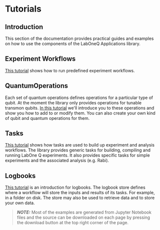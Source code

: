 # Tutorials

## Introduction

This section of the documentation provides practical guides and examples on how to use the components of the LabOneQ Applications library.

## Experiment Workflows

[This tutorial](sources/experiment_workflows.ipynb) shows how to run predefined experiment workflows.

## QuantumOperations

Each set of quantum operations defines operations for a particular type of qubit.
At the moment the library only provides operations for tunable transmon qubits.
[In this tutorial](sources/quantum_operations.ipynb) we'll introduce you to these operations and 
show you how to add to or modify them.
You can also create your own kind of qubit and quantum operations for them.

## Tasks

[This tutorial](sources/tasks.ipynb) shows how tasks are used to build up experiment and analysis workflows. 
The library provides generic tasks for building, compiling and running LabOne Q experiments. 
It also provides specific tasks for simple experiments and the associated analysis (e.g.
Rabi).


## Logbooks

[This tutorial](sources/logbooks.ipynb) is an introduction for logbooks.
The logbook store defines where a workflow will store the inputs and
results of its tasks. For example, in a folder on disk. The store may also be
used to retrieve data and to store your own data.

> **_NOTE:_** Most of the examples are generated from Jupyter Notebook files and the source
can be downloaded on each page by pressing the download button at the top right corner
of the page.

